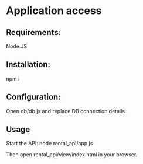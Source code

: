 # Application access

## Requirements: 
Node.JS

## Installation:
npm i

## Configuration:
Open db/db.js and replace DB connection details.

## Usage
Start the API:
node rental_api/app.js

Then open rental_api/view/index.html in your browser.